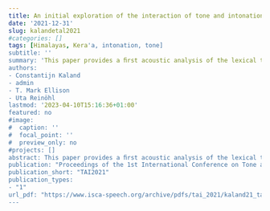 ```yaml
---
title: An initial exploration of the interaction of tone and intonation in Kera'a
date: '2021-12-31'
slug: kalandetal2021
#categories: []
tags: [Himalayas, Kera'a, intonation, tone]
subtitle: ''
summary: 'This paper provides a ﬁrst acoustic analysis of the lexical tones found in Kera’a, an endangered language spoken in the North-East of India (Arunachal Pradesh).'
authors: 
- Constantijn Kaland
- admin
- T. Mark Ellison
- Uta Reinöhl
lastmod: '2023-04-10T15:16:36+01:00'
featured: no
#image:
#  caption: ''
#  focal_point: ''
#  preview_only: no
#projects: []
abstract: This paper provides a ﬁrst acoustic analysis of the lexical tones found in Kera’a, an endangered language spoken in the North-East of India (Arunachal Pradesh). Minimal existing work provides impressionistic descriptions of the tone system and leads to diverging claims. Apart from lexical contrasts, tones are reported to be affected by sociolinguistic variables such as clan and gender, as well as by elicitation setting. The present study explores these factors using f0 contours found in monosyllabic words that were produced by speakers that differed in gender, clanlectal background and in different elicitation contexts. Cluster analyses were used to explore the f0 variation. Preliminary results suggest interactions between speaker and elicitation context and shed a new light on the realisation of tones in Kera’a.
publication: "Proceedings of the 1st International Conference on Tone and Intonation (TAI)"
publication_short: "TAI2021"
publication_types:
- "1"
url_pdf: "https://www.isca-speech.org/archive/pdfs/tai_2021/kaland21_tai.pdf"
---
```

